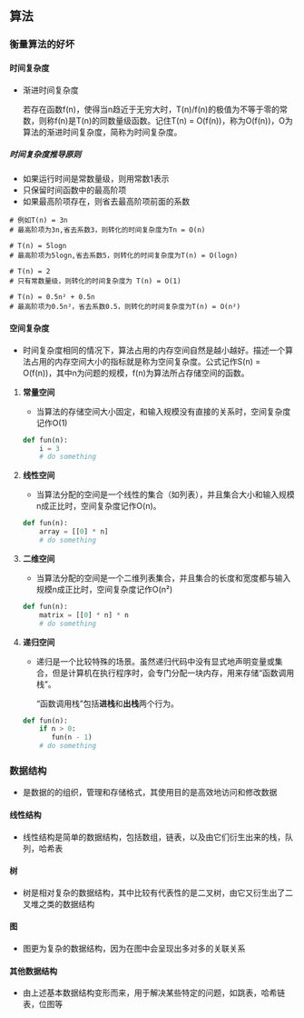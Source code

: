 ## 算法

### 衡量算法的好坏

#### 时间复杂度

- 渐进时间复杂度

  若存在函数f(n)，使得当n趋近于无穷大时，T(n)/f(n)的极值为不等于零的常数，则称f(n)是T(n)的同数量级函数。记住T(n) = O(f(n))，称为O(f(n))，O为算法的渐进时间复杂度，简称为时间复杂度。

##### 时间复杂度推导原则

- 如果运行时间是常数量级，则用常数1表示
- 只保留时间函数中的最高阶项
- 如果最高阶项存在，则省去最高阶项前面的系数

```shell
# 例如T(n) = 3n
# 最高阶项为3n,省去系数3，则转化的时间复杂度为Tn = O(n)

# T(n) = 5logn
# 最高阶项为5logn,省去系数5，则转化的时间复杂度为T(n) = O(logn)

# T(n) = 2
# 只有常数量级，则转化的时间复杂度为 T(n) = O(1)

# T(n) = 0.5n² + 0.5n
# 最高阶项为0.5n²，省去系数0.5，则转化的时间复杂度为T(n) = O(n²)

```



#### 空间复杂度

- 时间复杂度相同的情况下，算法占用的内存空间自然是越小越好。描述一个算法占用的内存空间大小的指标就是称为空间复杂度。公式记作S(n) = O(f(n))，其中n为问题的规模，f(n)为算法所占存储空间的函数。

1. **常量空间**

   - 当算法的存储空间大小固定，和输入规模没有直接的关系时，空间复杂度记作O(1)

   ```python
   def fun(n):
       i = 3
       # do something
   ```

2. **线性空间**

   - 当算法分配的空间是一个线性的集合（如列表），并且集合大小和输入规模n成正比时，空间复杂度记作O(n)。

   ```python
   def fun(n):
       array = [[0] * n]
       # do something
   ```

3. **二维空间**

   - 当算法分配的空间是一个二维列表集合，并且集合的长度和宽度都与输入规模n成正比时，空间复杂度记作O(n²)

   ```python
   def fun(n):
       matrix = [[0] * n] * n
       # do something
   ```

4. **递归空间**

   - 递归是一个比较特殊的场景。虽然递归代码中没有显式地声明变量或集合，但是计算机在执行程序时，会专门分配一块内存，用来存储“函数调用栈”。

     “函数调用栈”包括**进栈**和**出栈**两个行为。

   ```python
   def fun(n):
       if n > 0:
          fun(n - 1)
       # do something
   ```

### 数据结构

- 是数据的的组织，管理和存储格式，其使用目的是高效地访问和修改数据

#### 线性结构

- 线性结构是简单的数据结构，包括数组，链表，以及由它们衍生出来的栈，队列，哈希表

#### 树

- 树是相对复杂的数据结构，其中比较有代表性的是二叉树，由它又衍生出了二叉堆之类的数据结构

#### 图

- 图更为复杂的数据结构，因为在图中会呈现出多对多的关联关系

#### 其他数据结构

- 由上述基本数据结构变形而来，用于解决某些特定的问题，如跳表，哈希链表，位图等


